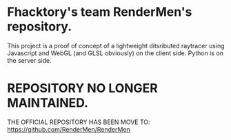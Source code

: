 # Fhacktory's team RenderMen's repository.

This project is a proof of concept of a lightweight ditsributed raytracer using Javascript and WebGL (and GLSL obviously) on the client side. Python is on the server side.

# REPOSITORY NO LONGER MAINTAINED.

THE OFFICIAL REPOSITORY HAS BEEN MOVE TO:
    https://github.com/RenderMen/RenderMen

